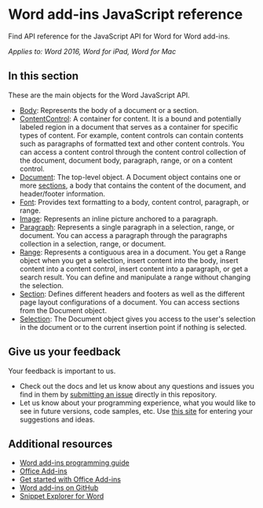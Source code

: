 # Word add-ins JavaScript reference

Find API reference for the JavaScript API for Word for Word add-ins.

_Applies to: Word 2016, Word for iPad, Word for Mac_

## In this section

These are the main objects for the Word JavaScript API.

* [Body](body.md): Represents the body of a document or a section.
* [ContentControl](contentcontrol.md): A container for content. It is a bound and
 potentially labeled region in a document that serves as a container for specific types of content. For example, content
 controls can contain contents such as paragraphs of formatted text and other content controls. You can access a
 content control through the content control collection of the document, document body, paragraph, range, or on a content control.
* [Document](document.md): The top-level object. A Document object contains one or more
[sections](section.md), a body that contains the content of the document, and header/footer information.
* [Font](font.md): Provides text formatting to a body, content control, paragraph, or range.
* [Image](inlinepicture.md): Represents an inline picture anchored to a paragraph.
* [Paragraph](paragraph.md): Represents a single paragraph in a selection, range, or document.
You can access a paragraph through the paragraphs collection in a selection, range, or document.
* [Range](range.md): Represents a contiguous area in a document. You get a Range object when you
 get a selection, insert content into the body, insert content into a content control, insert content into a paragraph,
 or get a search result. You can define and manipulate a range without changing the selection.
* [Section](section.md):  Defines different headers and footers as well as the different page layout configurations of a document. You can access sections from the Document object.
* [Selection](document.md#getselection): The Document object gives you access to the user's selection in the document or to the current insertion point if nothing is selected.

## Give us your feedback

Your feedback is important to us.

* Check out the docs and let us know about any questions and issues you find in them by [submitting an issue](https://github.com/OfficeDev/office-js-docs/issues) directly in this repository.
* Let us know about your programming experience, what you would like to see in future versions, code samples, etc. Use [this site](http://officespdev.uservoice.com/) for entering your suggestions and ideas.

## Additional resources

* [Word add-ins programming guide](../../docs/word/word-add-ins-programming-overview.md)
* [Office Add-ins](https://msdn.microsoft.com/en-us/library/office/jj220060.aspx)
* [Get started with Office Add-ins](../../docs/get-started/create-and-debug-office-add-ins-in-visual-studio.md)
* [Word add-ins on GitHub](https://github.com/OfficeDev?utf8=%E2%9C%93&query=Word)
* [Snippet Explorer for Word](http://officesnippetexplorer.azurewebsites.net/#/snippets/word)
